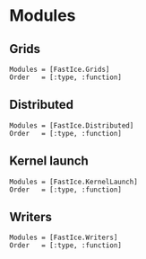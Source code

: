 # Modules

## Grids

```@autodocs
Modules = [FastIce.Grids]
Order   = [:type, :function]
```

## Distributed

```@autodocs
Modules = [FastIce.Distributed]
Order   = [:type, :function]
```

## Kernel launch

```@autodocs
Modules = [FastIce.KernelLaunch]
Order   = [:type, :function]
```

## Writers

```@autodocs
Modules = [FastIce.Writers]
Order   = [:type, :function]
```
